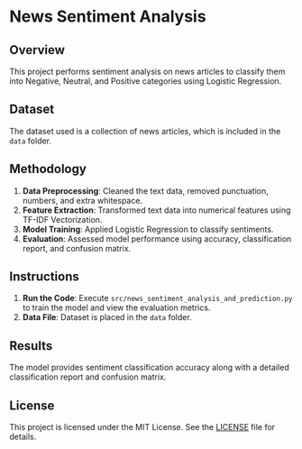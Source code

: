 # News Sentiment Analysis

## Overview
This project performs sentiment analysis on news articles to classify them into Negative, Neutral, and Positive categories using Logistic Regression.

## Dataset
The dataset used is a collection of news articles, which is included in the `data` folder.

## Methodology
1. **Data Preprocessing**: Cleaned the text data, removed punctuation, numbers, and extra whitespace.
2. **Feature Extraction**: Transformed text data into numerical features using TF-IDF Vectorization.
3. **Model Training**: Applied Logistic Regression to classify sentiments.
4. **Evaluation**: Assessed model performance using accuracy, classification report, and confusion matrix.

## Instructions
1. **Run the Code**: Execute `src/news_sentiment_analysis_and_prediction.py` to train the model and view the evaluation metrics.
2. **Data File**: Dataset is placed in the `data` folder.

## Results
The model provides sentiment classification accuracy along with a detailed classification report and confusion matrix.

## License
This project is licensed under the MIT License. See the [LICENSE](LICENSE) file for details.

